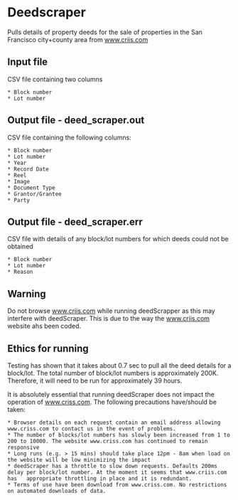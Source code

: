 Deedscraper
===========

Pulls details of property deeds for the sale of properties in the San Francisco city+county area from www.criis.com


Input file
----------

CSV file containing two columns

    * Block number
    * Lot number


Output file - deed_scraper.out
------------------------------

CSV file containing the following columns:

    * Block number
    * Lot number
    * Year
    * Record Date
    * Reel
    * Image
    * Document Type
    * Grantor/Grantee
    * Party

Output file - deed_scraper.err
------------------------------

CSV file with details of any block/lot numbers for which deeds could not be obtained

    * Block number
    * Lot number
    * Reason

Warning
-------

Do not browse www.criis.com while running deedScrapper as this may interfere with deedScraper. This is due to the way the www.criis.com website ahs been coded.


Ethics for running
-------------------

Testing has shown that it takes about 0.7 sec to pull all the deed details for a block/lot. The total number of block/lot numbers is approximately 200K. Therefore, it will need to be run for approximately 39 hours.

It is absolutely essential that running deedScraper does not impact the operation of www.criss.com. The following precautions have/should be taken:

    * Browser details on each request contain an email address allowing www.criss.com to contact us in the event of problems.
    * The number of blocks/lot numbers has slowly been increased from 1 to 200 to 10000. The website www.criss.com has continued to remain responsive
    * Long runs (e.g. > 15 mins) should take place 12pm - 8am when load on the website will be low minimizing the impact
    * deedScraper has a throttle to slow down requests. Defaults 200ms delay per block/lot number. At the moment it seems that www.criis.com has   appropriate throttling in place and it is redundant.
    * Terms of use have been download from www.criss.com. No restrictions on automated downloads of data.




